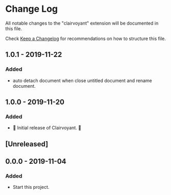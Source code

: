 # Change Log

All notable changes to the "clairvoyant" extension will be documented in this file.

Check [Keep a Changelog](http://keepachangelog.com/) for recommendations on how to structure this file.

## 1.0.1 - 2019-11-22

### Added

- auto detach document when close untitled document and rename document.

## 1.0.0 - 2019-11-20

### Added

- 🎊 Initial release of Clairvoyant. 🎉

## [Unreleased]

## 0.0.0 - 2019-11-04

### Added

- Start this project.
